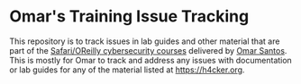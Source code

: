 # Omar's Training Issue Tracking
This repository is to track issues in lab guides and other material that are part of the [Safari/OReilly cybersecurity courses](https://h4cker.org/web/) delivered by [Omar Santos](https://omarsantos.io). This is mostly for Omar to track and address any issues with documentation or lab guides for any of the material listed at https://h4cker.org.
